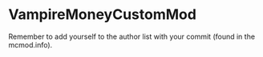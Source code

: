 VampireMoneyCustomMod
=====================
Remember to add yourself to the author list with your commit (found in the mcmod.info).